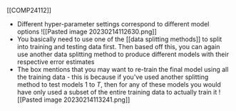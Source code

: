 [[COMP24112]]

- Different hyper-parameter settings correspond to different model options
![[Pasted image 20230214112630.png]]
- You basically need to use one of the [[data splitting methods]] to split into training and testing data first. Then based off this, you can again use another data splitting method to produce different models with their respective error estimates
- The box mentions that you may want to re-train the final model using all the training data - this is because if you've used another splitting method to test models 1 to $T$, then for any of these models you would have only used a subset of the entire training data to actually train it
![[Pasted image 20230214113241.png]]